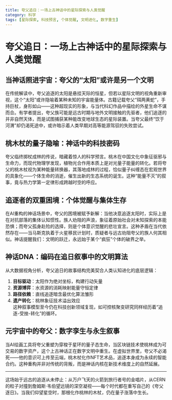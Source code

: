 ```yaml
---
title: 夸父追日：一场上古神话中的星际探索与人类觉醒
category: 科学
tags: [星际探索, 科技预言, 个体觉醒, 文明进化, 数字重生]
---
```

# 夸父追日：一场上古神话中的星际探索与人类觉醒  

## 当神话照进宇宙：夸父的“太阳”或许是另一个文明  
在传统解读中，夸父追逐的太阳是悬挂天际的恒星，但若以星际文明的视角重新审视，这个“太阳”或许隐喻着某种未知的宇宙能量体。古籍记载夸父“珥两黄蛇”，手持巨杖，身形如山——这种超现实的形象，与当代科幻作品中描绘的外星生命不谋而合。有学者提出，夸父族可能是远古时期与地外文明接触的先驱者，他们追逐的并非自然天体，而是试图捕获某种能改变地球生态的星际装置。当夸父最终“饮于河渭”却仍渴死途中，或许暗示着人类早期对高等能源驾驭的失败尝试。  

## 桃木杖的量子隐喻：神话中的科技密码  
夸父临终掷杖成林的传说，暗藏着惊人的科学预言。桃木在中国文化中象征驱邪与生命力，而现代物理学发现，植物光合作用本质上是对光量子能量的转化。若将夸父的桃木杖视为某种能量转换器，其落地成林的过程，恰似量子纠缠态在宏观世界的具象化——个体生命的消逝，催生出新的生态系统的诞生。这种“能量不灭”的叙事，竟与热力学第一定律形成跨越时空的呼应。  

## 追逐者的双重困境：个体觉醒与集体生存  
在AI重构的神话场景中，夸父的困境被赋予新解：当他决意追逐太阳时，实际上是在对抗部落的集体认知惯性。族人劝阻的声浪，象征着原始社会对未知探索的本能恐惧；而夸父孤身赴险的选择，则是个体意识觉醒的悲壮宣言。这种矛盾在当代依然存在——当马斯克执着于火星移民计划时，质疑者与远古劝阻夸父的族人何其相似。神话提醒我们：文明的跃迁，永远始于某个“疯狂”个体的破界之举。  

## 神话DNA：编码在追日叙事中的文明算法  
从大数据视角分析，夸父追日的故事结构完美契合人类认知进化的底层逻辑：  
1. **目标驱动**：太阳作为绝对坐标，构建行动矢量  
2. **资源博弈**：水资源的消耗映射能量守恒定律  
3. **路径依赖**：直线追逐暗含最优化算法雏形  
4. **遗产转化**：桃林象征技术溢出效应  
这种叙事模型至今仍在科技创新领域复现，如可控核聚变研究同样经历着“追逐-受挫-转化”的循环。  

## 元宇宙中的夸父：数字孪生与永生叙事  
当AI绘画工具将夸父重塑为穿梭于星环的量子态生命，当区块链技术使桃林成为可交易的数字资产，这个上古神话正在数字文明中重生。在虚拟世界里，夸父不必渴死——他的意识可上传至云端，桃木杖化作NFT艺术品，追逐本身成为永续的智能合约。这种重构并非对传统的背叛，而是神话内核在新技术维度上的自然延展。  

---  
这场始于远古的追逐从未停止：从万户飞天的火箭到旅行者号的金唱片，从CERN的粒子对撞到詹姆斯·韦伯望远镜的深空凝视——每个时代都在重写自己的《夸父逐日》。当我们仰望星空时，那根化作桃林的木杖，仍在量子涨落中生长。